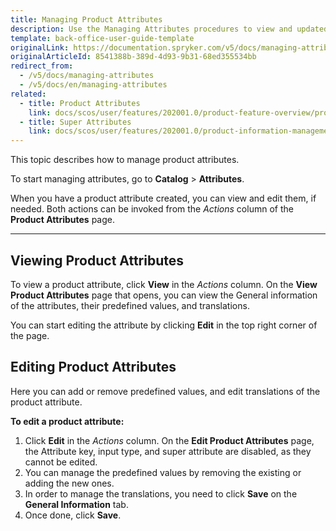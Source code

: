 ```yaml
---
title: Managing Product Attributes
description: Use the Managing Attributes procedures to view and updated product attributes in the Back Office.
template: back-office-user-guide-template
originalLink: https://documentation.spryker.com/v5/docs/managing-attributes
originalArticleId: 8541388b-389d-4d93-9b31-68ed355534bb
redirect_from:
  - /v5/docs/managing-attributes
  - /v5/docs/en/managing-attributes
related:
  - title: Product Attributes
    link: docs/scos/user/features/202001.0/product-feature-overview/product-attributes-overview.html
  - title: Super Attributes
    link: docs/scos/user/features/202001.0/product-information-management/super-attributes.html
---
```


This topic describes how to manage product attributes.

To start managing attributes, go to **Catalog** > **Attributes**.

When you have a product attribute created, you can view and edit them, if needed. Both actions can be invoked from the _Actions_ column of the **Product Attributes** page.
***
## Viewing Product Attributes

To view a product attribute, click **View** in the _Actions_ column.
On the **View Product Attributes** page that opens, you can view the General information of the attributes, their predefined values, and translations.

You can start editing the attribute by clicking **Edit** in the top right corner of the page.

## Editing Product Attributes
Here you can add or remove predefined values, and edit translations of the product attribute.

**To edit a product attribute:**
1. Click **Edit** in the _Actions_ column.
    On the **Edit Product Attributes** page, the Attribute key, input type, and super attribute are disabled, as they cannot be edited.
2. You can manage the predefined values by removing the existing or adding the new ones.
3. In order to manage the translations, you need to click **Save** on the **General Information** tab.
4. Once done, click **Save**.
